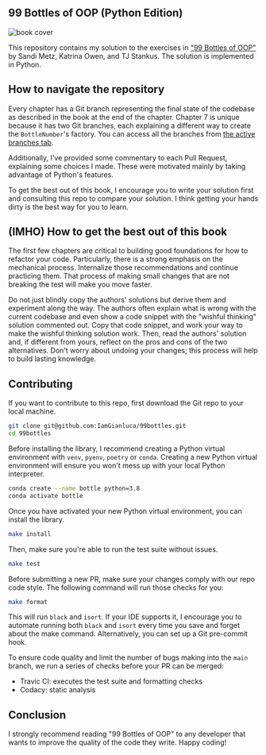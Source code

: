 ## 99 Bottles of OOP (Python Edition)

![book cover](https://d2beuh40lcdzfb.cloudfront.net/products/197947/300x300/cover_2.1_sales_js_php_ruby.jpeg)

This repository contains my solution to the exercises in ["99 Bottles of OOP"](https://sandimetz.com/99bottles) by Sandi Metz, Katrina Owen, and TJ Stankus. The solution is implemented in Python.

## How to navigate the repository

Every chapter has a Git branch representing the final state of the codebase as described in the book at the end of the chapter. Chapter 7 is unique because it has two Git branches, each explaining a different way to create the `BottleNumber`'s factory. You can access all the branches from [the active branches tab](https://github.com/IamGianluca/99bottles/branches/active).

Additionally, I've provided some commentary to each Pull Request, explaining some choices I made. These were motivated mainly by taking advantage of Python's features.

To get the best out of this book, I encourage you to write your solution first and consulting this repo to compare your solution. I think getting your hands dirty is the best way for you to learn.

## (IMHO) How to get the best out of this book

The first few chapters are critical to building good foundations for how to refactor your code. Particularly, there is a strong emphasis on the mechanical process. Internalize those recommendations and continue practicing them. That process of making small changes that are not breaking the test will make you move faster.

Do not just blindly copy the authors' solutions but derive them and experiment along the way. The authors often explain what is wrong with the current codebase and even show a code snippet with the "wishful thinking" solution commented out. Copy that code snippet, and work your way to make the wishful thinking solution work. Then, read the authors' solution and, if different from yours, reflect on the pros and cons of the two alternatives. Don't worry about undoing your changes; this process will help to build lasting knowledge.

## Contributing

If you want to contribute to this repo, first download the Git repo to your local machine.

```bash
git clone git@github.com:IamGianluca/99bottles.git
cd 99bottles
```

Before installing the library, I recommend creating a Python virtual environment with `venv`, `pyenv`, `poetry` or `conda`. Creating a new Python virtual environment will ensure you won't mess up with your local Python interpreter.

```bash
conda create --name bottle python=3.8
conda activate bottle
```

Once you have activated your new Python virtual environment, you can install the library.

```bash
make install
```

Then, make sure you're able to run the test suite without issues.

```bash
make test
```

Before submitting a new PR, make sure your changes comply with our repo code style. The following command will run those checks for you:

```bash
make format
```

This will run `black` and `isort`. If your IDE supports it, I encourage you to automate running both `black` and `isort` every time you save and forget about the make command. Alternatively, you can set up a Git pre-commit hook.

To ensure code quality and limit the number of bugs making into the `main` branch, we run a series of checks before your PR can be merged:

*   Travic CI: executes the test suite and formatting checks
*   Codacy: static analysis 

## Conclusion

I strongly recommend reading "99 Bottles of OOP" to any developer that wants to improve the quality of the code they write. Happy coding!